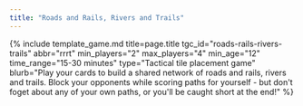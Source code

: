 ```yaml
---
title: "Roads and Rails, Rivers and Trails"
---
```

{% include template_game.md
    title=page.title
    tgc_id="roads-rails-rivers-trails"
    abbr="rrrt"
    min_players="2"
    max_players="4"
    min_age="12"
    time_range="15-30 minutes"
    type="Tactical tile placement game"
    blurb="Play your cards to build a shared network of roads and rails, rivers and trails.  Block your opponents while scoring paths for yourself - but don't foget about any of your own paths, or you'll be caught short at the end!"
%}
